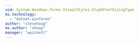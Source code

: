 ```yaml
---
uid: System.Windows.Forms.VisualStyles.GlyphFontSizingType
ms.technology: 
  - "dotnet-winforms"
author: "stevehoag"
ms.author: "shoag"
manager: "wpickett"
---
```

